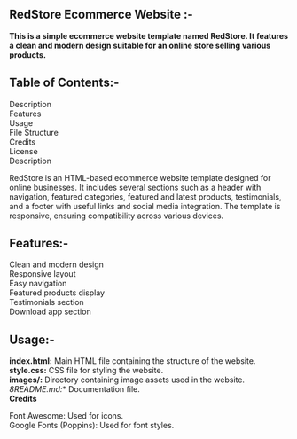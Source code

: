 ## RedStore Ecommerce Website :-

**This is a simple ecommerce website template named RedStore. It features a clean and modern design suitable for an online store selling various products.**


## Table of Contents:-

Description<br>
Features<br>
Usage<br>
File Structure<br>
Credits<br>
License<br>
Description<br>

RedStore is an HTML-based ecommerce website template designed for online businesses. It includes several sections such as a header with navigation, featured categories, featured and latest products, testimonials, and a footer with useful links and social media integration. The template is responsive, ensuring compatibility across various devices.

## Features:-

Clean and modern design<br>
Responsive layout<br>
Easy navigation<br>
Featured products display<br>
Testimonials section<br>
Download app section<br>

## Usage:-

**index.html:** Main HTML file containing the structure of the website.<br>
**style.css:** CSS file for styling the website.<br>
**images/:** Directory containing image assets used in the website.<br>
*8README.md:**  Documentation file.<br>
**Credits**

Font Awesome: Used for icons.<br>
Google Fonts (Poppins): Used for font styles.<br>
